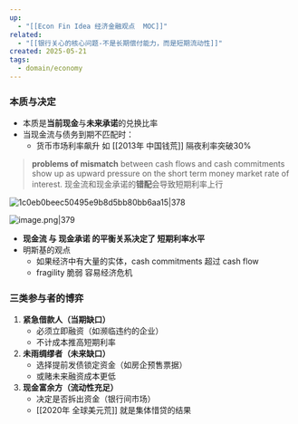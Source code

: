 ```yaml
---
up:
  - "[[Econ Fin Idea 经济金融观点  MOC]]"
related:
  - "[[银行关心的核心问题-不是长期偿付能力，而是短期流动性]]"
created: 2025-05-21
tags:
  - domain/economy
---
```



### 本质与决定

- 本质是**当前现金**与**未来承诺**的兑换比率
- 当现金流与债务到期不匹配时：
    - 货币市场利率飙升 如 [[2013年 中国钱荒]] 隔夜利率突破30%

> **problems of mismatch** between cash flows and cash commitments show up as upward pressure on the short term money market rate of interest.
> 现金流和现金承诺的**错配**会导致短期利率上行


![1c0eb0beec50495e9b8d5bb80bb6aa15|378](https://s1.vika.cn/space/2024/08/18/1c0eb0beec50495e9b8d5bb80bb6aa15)

![image.png|379](https://s1.vika.cn/space/2025/05/20/9d0bf6b9f32f4065a7b6aa7d7dfda413)
- **现金流 与 现金承诺 的平衡关系决定了 短期利率水平**
- 明斯基的观点
	- 如果经济中有大量的实体，cash commitments 超过 cash flow 
	- fragility 脆弱 容易经济危机


### 三类参与者的博弈

1. **紧急借款人（当期缺口）**
    - 必须立即融资（如濒临违约的企业）
    - 不计成本推高短期利率
2. **未雨绸缪者（未来缺口）**
    - 选择提前发债锁定资金（如房企预售票据）
    - 或赌未来融资成本更低
3. **现金富余方（流动性充足）**
    - 决定是否拆出资金（银行间市场）
    - [[2020年 全球美元荒]] 就是集体惜贷的结果
